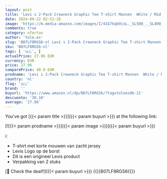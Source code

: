 ```yaml
---
layout: post
title: 'Levi s 2-Pack Crewneck Graphic Tee T-shirt Mannen  White / Mid Tone Grey Heather  XL'
date: 2024-09-22 02:51:28
image: 'https://m.media-amazon.com/images/I/41G7kqb9isL._SL500_._SL400_.jpg'
comments: true
category: ofertas
author: 'tole.es'
slug: 'B07LF8RGS6-nl Levi s 2-Pack Crewneck Graphic Tee T-shirt Mannen White /...'
sku: 'B07LF8RGS6-nl'
tags: [ '🇳🇱', ]
actualPrice: 27.96 EUR
currency: EUR
price: 27.96
comparePrice: 40.0 EUR
prodname: 'Levi s 2-Pack Crewneck Graphic Tee T-shirt Mannen  White / Mid Tone Grey Heather  XL'
country: 'nl'
flag: '🇳🇱'
brand: ''
buyurl: 'https://www.amazon.nl/dp/B07LF8RGS6/?tag=tolees0b-21'
descuento: '30.10'
average: '27.96'
---
```


You've got [{{< param title >}}]({{< param buyurl >}}) at the following link:

[![{{< param prodname >}}]({{< param image >}})]({{< param buyurl >}})

ℹ️:

- T-shirt met korte mouwen van zacht jersey
- Levis Logo op de borst
- Dit is een origineel Levis product
- Verpakking van 2 stuks

[🛒 Check the deal!!]({{< param buyurl >}})
{{<world>}}B07LF8RGS6{{</world>}}
